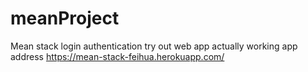 # meanProject
Mean stack login authentication try out web app
actually working app address  https://mean-stack-feihua.herokuapp.com/
